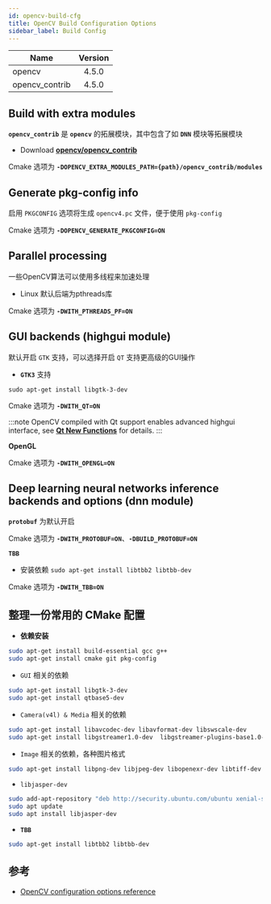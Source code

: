 ```yaml
---
id: opencv-build-cfg
title: OpenCV Build Configuration Options 
sidebar_label: Build Config
---
```


Name | Version |
---------|:--------:|
 opencv | 4.5.0 |
 opencv_contrib | 4.5.0 |

## Build with extra modules

**`opencv_contrib`** 是 **`opencv`** 的拓展模块，其中包含了如 **`DNN`** 模块等拓展模块

- Download **[opencv/opencv_contrib](https://github.com/opencv/opencv_contrib/releases/tag/4.5.0)**

Cmake 选项为 **`-DOPENCV_EXTRA_MODULES_PATH={path}/opencv_contrib/modules`**

## Generate pkg-config info

启用 `PKGCONFIG` 选项将生成 `opencv4.pc` 文件，便于使用 `pkg-config`

Cmake 选项为 **`-DOPENCV_GENERATE_PKGCONFIG=ON`**

## Parallel processing

一些OpenCV算法可以使用多线程来加速处理

- Linux 默认后端为pthreads库

Cmake 选项为 **`-DWITH_PTHREADS_PF=ON`**

## GUI backends (highgui module)

默认开启 `GTK` 支持，可以选择开启 `QT` 支持更高级的GUI操作

- **`GTK3`** 支持

```
sudo apt-get install libgtk-3-dev
```

Cmake 选项为 **`-DWITH_QT=ON`**

:::note
OpenCV compiled with Qt support enables advanced highgui interface, see **[Qt New Functions](https://docs.opencv.org/4.5.0/dc/d46/group__highgui__qt.html)** for details.
:::

**OpenGL**

Cmake 选项为 **`-DWITH_OPENGL=ON`**

## Deep learning neural networks inference backends and options (dnn module)

**`protobuf`** 为默认开启

Cmake 选项为 **`-DWITH_PROTOBUF=ON`**、**`-DBUILD_PROTOBUF=ON`**

**`TBB`**

- 安装依赖 `sudo apt-get install libtbb2 libtbb-dev`

Cmake 选项为 **`-DWITH_TBB=ON`**


## 整理一份常用的 CMake 配置
- **依赖安装**

``` bash
sudo apt-get install build-essential gcc g++
sudo apt-get install cmake git pkg-config 
```

- `GUI` 相关的依赖

``` bash
sudo apt-get install libgtk-3-dev
sudo apt-get install qtbase5-dev
```

- `Camera(v4l) & Media` 相关的依赖

``` bash
sudo apt-get install libavcodec-dev libavformat-dev libswscale-dev
sudo apt-get install libgstreamer1.0-dev  libgstreamer-plugins-base1.0-dev 
```

- `Image` 相关的依赖，各种图片格式

``` bash
sudo apt-get install libpng-dev libjpeg-dev libopenexr-dev libtiff-dev libwebp-dev
```

- `libjasper-dev`

``` bash
sudo add-apt-repository "deb http://security.ubuntu.com/ubuntu xenial-security main"
sudo apt update
sudo apt install libjasper-dev
```

- **`TBB`**
``` bash
sudo apt-get install libtbb2 libtbb-dev
```

## 参考
- [OpenCV configuration options reference](https://docs.opencv.org/4.5.0/db/d05/tutorial_config_reference.html)